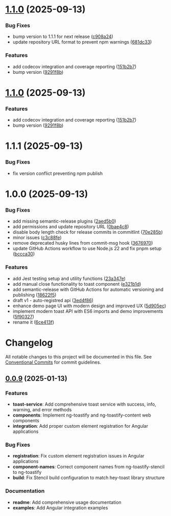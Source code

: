 # [1.1.0](https://github.com/2rohityadav/ng-toastify/compare/v1.0.0...v1.1.0) (2025-09-13)


### Bug Fixes

* bump version to 1.1.1 for next release ([c908a24](https://github.com/2rohityadav/ng-toastify/commit/c908a2432e8afd3806102be746456ca27572256c))
* update repository URL format to prevent npm warnings ([681dc33](https://github.com/2rohityadav/ng-toastify/commit/681dc33f5571c7aace9ab1c8d61ba60e3c2f6ef2))


### Features

* add codecov integration and coverage reporting ([151b2b7](https://github.com/2rohityadav/ng-toastify/commit/151b2b7de4a8028edd1a578a0a9d303e79859c43))
* bump version ([9291f8b](https://github.com/2rohityadav/ng-toastify/commit/9291f8b09995a09c5073792a02f54351a88666df))

# [1.1.0](https://github.com/2rohityadav/ng-toastify/compare/v1.0.0...v1.1.0) (2025-09-13)


### Features

* add codecov integration and coverage reporting ([151b2b7](https://github.com/2rohityadav/ng-toastify/commit/151b2b7de4a8028edd1a578a0a9d303e79859c43))
* bump version ([9291f8b](https://github.com/2rohityadav/ng-toastify/commit/9291f8b09995a09c5073792a02f54351a88666df))

# 1.1.1 (2025-09-13)

### Bug Fixes

* fix version conflict preventing npm publish

# 1.0.0 (2025-09-13)


### Bug Fixes

* add missing semantic-release plugins ([2aed5b0](https://github.com/2rohityadav/ng-toastify/commit/2aed5b0f9e55f44f27344a56f6b2af52222770cd))
* add permissions and update repository URL ([0bae4c8](https://github.com/2rohityadav/ng-toastify/commit/0bae4c85165245dc3ecb794735e9c9b7ea505ead))
* disable body length check for release commits in commitlint ([70e285b](https://github.com/2rohityadav/ng-toastify/commit/70e285b41db330cd3c3f38fc0522ac24130a4afe))
* minor issues ([c3c88fe](https://github.com/2rohityadav/ng-toastify/commit/c3c88fe096b4a451cc1bed0999a6e213485ac596))
* remove deprecated husky lines from commit-msg hook ([3676970](https://github.com/2rohityadav/ng-toastify/commit/36769701f8c8990a90645d9cdaaccb843b3f8bcb))
* update GitHub Actions workflow to use Node.js 22 and fix pnpm setup ([bccca30](https://github.com/2rohityadav/ng-toastify/commit/bccca30ea5f19ab3a9db5367de95531ba6fdc0db))


### Features

* add Jest testing setup and utility functions ([23a347e](https://github.com/2rohityadav/ng-toastify/commit/23a347eb0e425231d629cea66d22bf8eb87eb0d0))
* add manual close functionality to toast component ([e321b1d](https://github.com/2rohityadav/ng-toastify/commit/e321b1d3b183034b482b8d1805ef8fc8ce4d99c1))
* add semantic-release with GitHub Actions for automatic versioning and publishing ([18622f5](https://github.com/2rohityadav/ng-toastify/commit/18622f5c73c22964a55ec056bd7240268003ae54))
* draft v1 - auto-registred api ([3ed4f86](https://github.com/2rohityadav/ng-toastify/commit/3ed4f863a01f99d7ff518d0beff4bdbcd16a621c))
* enhance demo page UI with modern design and improved UX ([5d905ec](https://github.com/2rohityadav/ng-toastify/commit/5d905ec775e1fb4fc1b8bdcd8c6ba927306850e1))
* implement modern toast API with ES6 imports and demo improvements ([5f90327](https://github.com/2rohityadav/ng-toastify/commit/5f90327f5559508ee251efc2a01f3619fd23d1d7))
* rename it ([6ce413f](https://github.com/2rohityadav/ng-toastify/commit/6ce413febfbdca2b2ffbcb303a69676b0f2e7164))

# Changelog

All notable changes to this project will be documented in this file. See [Conventional Commits](https://conventionalcommits.org) for commit guidelines.

## [0.0.9](https://github.com/2rohityadav/ng-toastify/compare/v0.0.8...v0.0.9) (2025-01-13)

### Features

* **toast-service**: Add comprehensive toast service with success, info, warning, and error methods
* **components**: Implement ng-toastify and ng-toastify-content web components
* **integration**: Add proper custom element registration for Angular applications

### Bug Fixes

* **registration**: Fix custom element registration issues in Angular applications
* **component-names**: Correct component names from ng-toastify-stencil to ng-toastify
* **build**: Fix Stencil build configuration to match hey-toast library structure

### Documentation

* **readme**: Add comprehensive usage documentation
* **examples**: Add Angular integration examples
